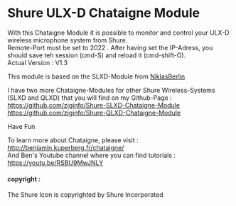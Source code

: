 # Shure ULX-D Chataigne Module
With this Chataigne Module it is possible to monitor and control your ULX-D wireless microphone system from Shure.   
Remote-Port must be set to 2022 . After having set the IP-Adress, you should save teh session (cmd-S) and reload it (cmd-shift-O).    
Actual Version : V1.3  

This module is based on the SLXD-Module from [NiklasBerlin](https://github.com/niklasberlin/Shure-SLXD-Chataigne-module)

I have two more Chataigne-Modules for other Shure Wireless-Systems (SLXD and QLXD) that you will find on my Github-Page :   
https://github.com/ziginfo/Shure-SLXD-Chataigne-Module    
https://github.com/ziginfo/Shure-QLXD-Chataigne-Module    

Have Fun

To learn more about Chataigne, please visit : http://benjamin.kuperberg.fr/chataigne/    
And Ben's Youtube channel where you can find tutorials : https://youtu.be/RSBU9MwJNLY   
#### copyright :
The Shure Icon is copyrighted by Shure Incorporated    


